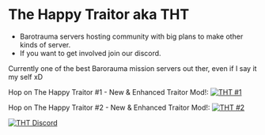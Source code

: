 # The Happy Traitor aka THT



- Barotrauma servers hosting community with big plans to make other kinds of server.
- If you want to get involved join our discord.

Currently one of the best Barorauma mission servers out ther, even if I say it my self xD

Hop on The Happy Traitor #1 - New & Enhanced Traitor Mod!:
<a href="steam://connect/176.9.79.252:27019">
         <img alt="THT #1" src="http://hynnansaha.fi/kuvat/jone/barotrauma/THT.png">
</a>

Hop on The Happy Traitor #2 - New & Enhanced Traitor Mod!:
<a href="steam://connect/176.9.131.91:27015">
         <img alt="THT #2" src="http://hynnansaha.fi/kuvat/jone/barotrauma/THT.png">
</a>

                                                                                
                                                                                  

<a href="https://discord.gg/hFy2KBehNr">
         <img alt="THT Discord" src="https://discord.com/api/guilds/874658757546766376/widget.png?style=banner2">
</a>
